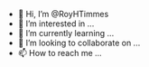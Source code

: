 - 👋 Hi, I’m @RoyHTimmes
- 👀 I’m interested in ...
- 🌱 I’m currently learning ...
- 💞️ I’m looking to collaborate on ...
- 📫 How to reach me ...

<!---
RoyHTimmes/RoyHTimmes is a ✨ special ✨ repository because its `README.md` (this file) appears on your GitHub profile.
You can click the Preview link to take a look at your changes.
--->
